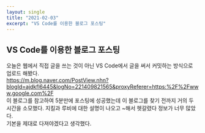 ```yaml
---
layout: single
title: "2021-02-03"
excerpt: "VS Code를 이용한 블로그 포스팅"
---
```


## VS Code를 이용한 블로그 포스팅
오늘은 웹에서 직접 글을 쓰는 것이 아닌 VS Code에서 글을 써서 커밋하는 방식으로 업로드 해봤다.  
https://m.blog.naver.com/PostView.nhn?blogId=ajdkfl6445&logNo=221409821565&proxyReferer=https:%2F%2Fwww.google.com%2F  
이 블로그를 참고하여 5분만에 포스팅에 성공했는데 이 블로그를 찾기 전까지 거의 두 시간을 소모했다. 
지킬과 루비에 대한 설명이 나오고 ~해서 헷갈렸다 정보가 너무 많았다.  
기본을 제대로 다져야겠다고 생각했다.

